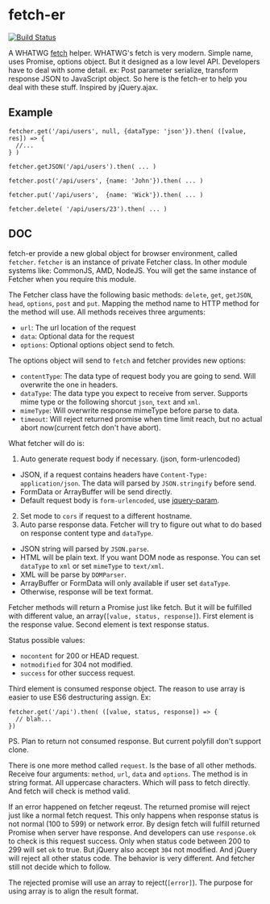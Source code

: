 fetch-er
========

[![Build Status](https://travis-ci.org/othree/fetcher.svg?branch=master)](https://travis-ci.org/othree/fetcher)

A WHATWG [fetch][] helper. WHATWG's fetch is very modern. Simple name, uses Promise, options object. 
But it designed as a low level API. Developers have to deal with some detail. ex: Post parameter 
serialize, transform response JSON to JavaScript object. So here is the fetch-er to help you deal 
with these stuff. Inspired by jQuery.ajax.


[fetch]:http://updates.html5rocks.com/2015/03/introduction-to-fetch

Example
-------

    fetcher.get('/api/users', null, {dataType: 'json'}).then( ([value, res]) => {
      //...
    } )

    fetcher.getJSON('/api/users').then( ... )

    fetcher.post('/api/users', {name: 'John'}).then( ... )

    fetcher.put('/api/users',  {name: 'Wick'}).then( ... )

    fetcher.delete( '/api/users/23').then( ... )

DOC
---

fetch-er provide a new global object for browser environment, called `fetcher`. `fetcher` is an instance
of private Fetcher class. In other module systems like: CommonJS, AMD, NodeJS. You will get the same 
instance of Fetcher when you require this module.

The Fetcher class have the following basic methods: `delete`, `get`, `getJSON`, `head`, `options`, `post`
and `put`. Mapping the method name to HTTP method for the method will use. All methods receives three 
arguments:

* `url`: The url location of the request
* `data`: Optional data for the request
* `options`: Optional options object send to fetch.

The options object will send to `fetch` and fetcher provides new options:

* `contentType`: The data type of request body you are going to send. Will overwrite the one in headers.
* `dataType`: The data type you expect to receive from server. Supports mime type or the following shorcut
  `json`, `text` and `xml`.
* `mimeType`: Will overwrite response mimeType before parse to data.
* `timeout`: Will reject returned promise when time limit reach, but no actual abort now(current fetch don't have abort).


What fetcher will do is:

1. Auto generate request body if necessary. (json, form-urlencoded)
  * JSON, if a request contains headers have `Content-Type: application/json`. The data will parsed by `JSON.stringify` before send.
  * FormData or ArrayBuffer will be send directly.
  * Default request body is `form-urlencoded`, use [jquery-param](https://www.npmjs.com/package/jquery-param).
2. Set mode to `cors` if request to a different hostname.
3. Auto parse response data. Fetcher will try to figure out what to do based on response content type and 
`dataType`.
  * JSON string will parsed by `JSON.parse`.
  * HTML will be plain text. If you want DOM node as response. You can set `dataType` to `xml` or set `mimeType` to `text/xml`.
  * XML will be parse by `DOMParser`.
  * ArrayBuffer or FormData will only available if user set `dataType`.
  * Otherwise, response will be text format.

Fetcher methods will return a Promise just like fetch. But it will be fulfilled with different value, an 
array(`[value, status, response]`). First element is the response value. Second element is text response status.

Status possible values: 

* `nocontent` for 200 or HEAD request.
* `notmodified` for 304 not modified.
* `success` for other success request.

Third element is consumed response object. The reason to use array is easier to use ES6 destructuring assign. Ex:

    fetcher.get('/api').then( ([value, status, response]) => {
      // blah...
    })

PS. Plan to return not consumed response. But current polyfill don't support clone.

There is one more method called `request`. Is the base of all other methods. Receive four arguments: `method`,
`url`, `data` and `options`. The method is in string format. All uppercase characters. Which will pass to 
fetch directly. And fetch will check is method valid.

If an error happened on fetcher reqeust. The returned promise will reject just like a normal fetch request.
This only happens when response status is not normal (100 to 599) or network error. By design fetch will fulfill
returned Promise when server have response. And developers can use `response.ok` to check is this request success.
Only when status code between 200 to 299 will set `ok` to true. But jQuery also accept `304` not modified.
And jQuery will reject all other status code. The behavior is very different. And fetcher still not decide which 
to follow. 

The rejected promise will use an array to reject(`[error]`). The purpose for using array is to align the result format.

